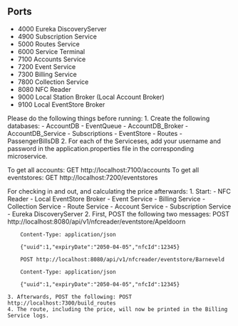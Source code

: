 ## Ports

- 4000 Eureka DiscoveryServer
- 4900 Subscription Service
- 5000 Routes Service
- 6000 Service Terminal
- 7100 Accounts Service
- 7200 Event Service
- 7300 Billing Service
- 7800 Collection Service
- 8080 NFC Reader
- 9000 Local Station Broker (Local Account Broker)
- 9100 Local EventStore Broker

Please do the following things before running:
    1. Create the following databases:
        - AccountDB 
        - EventQueue
        - AccountDB_Broker
        - AccountDB_Service
        - Subscriptions
        - EventStore
        - Routes
        - PassengerBillsDB
    2. For each of the Serviceses, add your username and password in the application.properties file in the corresponding microservice.

To get all accounts: GET http://localhost:7100/accounts
To get all eventstores: GET http://localhost:7200/eventstores

For checking in and out, and calculating the price afterwards:
    1. Start:
        - NFC Reader
        - Local EventStore Broker
        - Event Service
        - Billing Service
        - Collection Service
        - Route Service
        - Account Service
        - Subscription Service
        - Eureka DiscoveryServer
     2. First, POST the following two messages:
        POST http://localhost:8080/api/v1/nfcreader/eventstore/Apeldoorn
        
        Content-Type: application/json

        {"uuid":1,"expiryDate":"2050-04-05","nfcId":12345}
        
        POST http://localhost:8080/api/v1/nfcreader/eventstore/Barneveld
        
        Content-Type: application/json
        
        {"uuid":1,"expiryDate":"2050-04-05","nfcId":12345}
        
    3. Afterwards, POST the following: POST http://localhost:7300/build_routes
    4. The route, including the price, will now be printed in the Billing Service logs.
